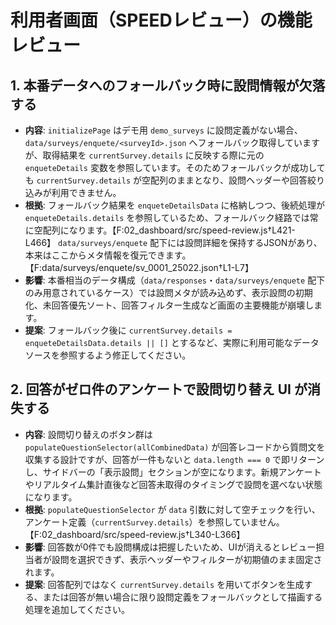 # 利用者画面（SPEEDレビュー）の機能レビュー

## 1. 本番データへのフォールバック時に設問情報が欠落する
- **内容**: `initializePage` はデモ用 `demo_surveys` に設問定義がない場合、`data/surveys/enquete/<surveyId>.json` へフォールバック取得していますが、取得結果を `currentSurvey.details` に反映する際に元の `enqueteDetails` 変数を参照しています。そのためフォールバックが成功しても `currentSurvey.details` が空配列のままとなり、設問ヘッダーや回答絞り込みが利用できません。
- **根拠**: フォールバック結果を `enqueteDetailsData` に格納しつつ、後続処理が `enqueteDetails.details` を参照しているため、フォールバック経路では常に空配列になります。【F:02_dashboard/src/speed-review.js†L421-L466】 `data/surveys/enquete` 配下には設問詳細を保持するJSONがあり、本来はここからメタ情報を復元できます。【F:data/surveys/enquete/sv_0001_25022.json†L1-L7】
- **影響**: 本番相当のデータ構成（`data/responses`・`data/surveys/enquete` 配下のみ用意されているケース）では設問メタが読み込めず、表示設問の初期化、未回答優先ソート、回答フィルター生成など画面の主要機能が崩壊します。
- **提案**: フォールバック後に `currentSurvey.details = enqueteDetailsData.details || []` とするなど、実際に利用可能なデータソースを参照するよう修正してください。

## 2. 回答がゼロ件のアンケートで設問切り替え UI が消失する
- **内容**: 設問切り替えのボタン群は `populateQuestionSelector(allCombinedData)` が回答レコードから質問文を収集する設計ですが、回答が一件もないと `data.length === 0` で即リターンし、サイドバーの「表示設問」セクションが空になります。新規アンケートやリアルタイム集計直後など回答未取得のタイミングで設問を選べない状態になります。
- **根拠**: `populateQuestionSelector` が `data` 引数に対して空チェックを行い、アンケート定義（`currentSurvey.details`）を参照していません。【F:02_dashboard/src/speed-review.js†L340-L366】
- **影響**: 回答数が0件でも設問構成は把握したいため、UIが消えるとレビュー担当者が設問を選択できず、表示ヘッダーやフィルターが初期値のまま固定されます。
- **提案**: 回答配列ではなく `currentSurvey.details` を用いてボタンを生成する、または回答が無い場合に限り設問定義をフォールバックとして描画する処理を追加してください。
